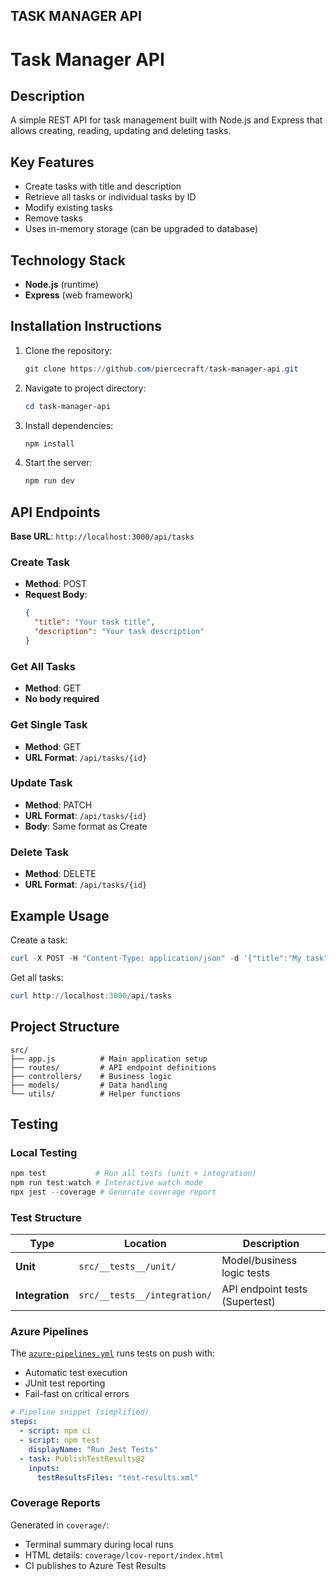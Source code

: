 ## TASK MANAGER API

# Task Manager API

## Description

A simple REST API for task management built with Node.js and Express that allows creating, reading, updating and deleting tasks.

## Key Features

- Create tasks with title and description
- Retrieve all tasks or individual tasks by ID
- Modify existing tasks
- Remove tasks
- Uses in-memory storage (can be upgraded to database)

## Technology Stack

- **Node.js** (runtime)
- **Express** (web framework)

## Installation Instructions

1. Clone the repository:
   ```powershell
   git clone https://github.com/piercecraft/task-manager-api.git
   ```
2. Navigate to project directory:
   ```powershell
   cd task-manager-api
   ```
3. Install dependencies:
   ```powershell
   npm install
   ```
4. Start the server:
   ```powershell
   npm run dev
   ```

## API Endpoints

**Base URL**: `http://localhost:3000/api/tasks`

### Create Task

- **Method**: POST
- **Request Body**:
  ```json
  {
    "title": "Your task title",
    "description": "Your task description"
  }
  ```

### Get All Tasks

- **Method**: GET
- **No body required**

### Get Single Task

- **Method**: GET
- **URL Format**: `/api/tasks/{id}`

### Update Task

- **Method**: PATCH
- **URL Format**: `/api/tasks/{id}`
- **Body**: Same format as Create

### Delete Task

- **Method**: DELETE
- **URL Format**: `/api/tasks/{id}`

## Example Usage

Create a task:

```powershell
curl -X POST -H "Content-Type: application/json" -d '{"title":"My task"}' http://localhost:3000/api/tasks
```

Get all tasks:

```powershell
curl http://localhost:3000/api/tasks
```

## Project Structure

```
src/
├── app.js          # Main application setup
├── routes/         # API endpoint definitions
├── controllers/    # Business logic
├── models/         # Data handling
└── utils/          # Helper functions
```

## Testing

### Local Testing

```powershell
npm test           # Run all tests (unit + integration)
npm run test:watch # Interactive watch mode
npx jest --coverage # Generate coverage report
```

### Test Structure

| Type            | Location                     | Description                    |
| --------------- | ---------------------------- | ------------------------------ |
| **Unit**        | `src/__tests__/unit/`        | Model/business logic tests     |
| **Integration** | `src/__tests__/integration/` | API endpoint tests (Supertest) |

### Azure Pipelines

The [`azure-pipelines.yml`](./azure-pipelines.yml) runs tests on push with:

- Automatic test execution
- JUnit test reporting
- Fail-fast on critical errors

```yaml
# Pipeline snippet (simplified)
steps:
  - script: npm ci
  - script: npm test
    displayName: "Run Jest Tests"
  - task: PublishTestResults@2
    inputs:
      testResultsFiles: "test-results.xml"
```

### Coverage Reports

Generated in `coverage/`:

- Terminal summary during local runs
- HTML details: `coverage/lcov-report/index.html`
- CI publishes to Azure Test Results
